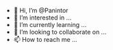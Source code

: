 - 👋 Hi, I’m @Panintor
- 👀 I’m interested in ...
- 🌱 I’m currently learning ...
- 💞️ I’m looking to collaborate on ...
- 📫 How to reach me ...

<!---
Panintor/Panintor is a ✨ special ✨ repository because its `README.md` (this file) appears on your GitHub profile.
You can click the Preview link to take a look at your changes.
--->
